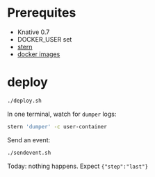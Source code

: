 # Prerequites

- Knative 0.7
- DOCKER_USER set
- [stern](https://github.com/wercker/stern)
- [docker images](../../images)

# deploy

```sh
./deploy.sh
```

In one terminal, watch for `dumper` logs:

```sh
stern 'dumper' -c user-container
```

Send an event:

```sh
./sendevent.sh
```

Today: nothing happens. Expect `{"step":"last"}`

